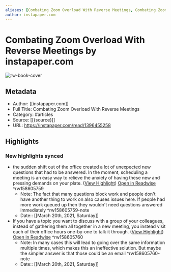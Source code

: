 ```yaml
---
aliases: [Combating Zoom Overload With Reverse Meetings, Combating Zoom Overload With Reverse Meetings]
author: instapaper.com
---
```

# Combating Zoom Overload With Reverse Meetings by instapaper.com

![rw-book-cover](https://readwise-assets.s3.amazonaws.com/static/images/article0.00998d930354.png)

## Metadata
- Author: [[instapaper.com]]
- Full Title: Combating Zoom Overload With Reverse Meetings
- Category: #articles
- Source: [[{source}]]
- URL: https://instapaper.com/read/1396455258

## Highlights
### New highlights synced
- the sudden shift out of the office created a lot of unexpected new questions that had to be answered. In the moment, scheduling a meeting is an easy way to relieve the anxiety of having these new and pressing demands on your plate. ([View Highlight](https://instapaper.com/read/1396455258/15855026)) [Open in Readwise](https://readwise.io/open/158605759) ^rw158605759
    - Note: The fact that many questions block work and people don't have another thing to work on also causes issues here. If people had more work queued up then they wouldn't need questions answered immediately ^rw158605759-note
    - Date:: [[March 20th, 2021, Saturday]]
- If you have a topic you want to discuss with a group of your colleagues, instead of gathering them all together in a new meeting, you instead visit each of their office hours one-by-one to talk it through. ([View Highlight](https://instapaper.com/read/1396455258/15855028)) [Open in Readwise](https://readwise.io/open/158605760) ^rw158605760
    - Note: In many cases this will lead to going over the same information multiple times, which makes this an ineffective solution. But maybe the simpler answer is that those could be an email ^rw158605760-note
    - Date:: [[March 20th, 2021, Saturday]]
